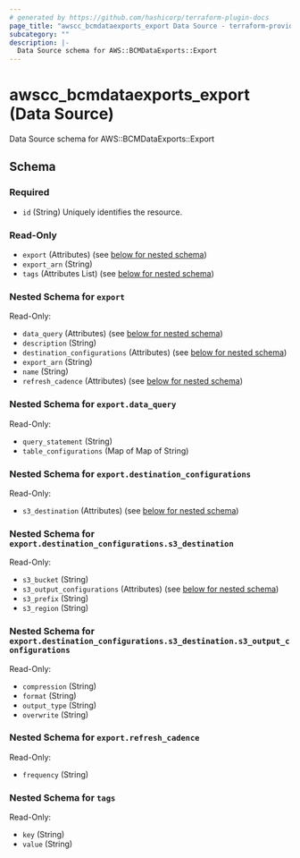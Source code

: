 ```yaml
---
# generated by https://github.com/hashicorp/terraform-plugin-docs
page_title: "awscc_bcmdataexports_export Data Source - terraform-provider-awscc"
subcategory: ""
description: |-
  Data Source schema for AWS::BCMDataExports::Export
---
```


# awscc_bcmdataexports_export (Data Source)

Data Source schema for AWS::BCMDataExports::Export



<!-- schema generated by tfplugindocs -->
## Schema

### Required

- `id` (String) Uniquely identifies the resource.

### Read-Only

- `export` (Attributes) (see [below for nested schema](#nestedatt--export))
- `export_arn` (String)
- `tags` (Attributes List) (see [below for nested schema](#nestedatt--tags))

<a id="nestedatt--export"></a>
### Nested Schema for `export`

Read-Only:

- `data_query` (Attributes) (see [below for nested schema](#nestedatt--export--data_query))
- `description` (String)
- `destination_configurations` (Attributes) (see [below for nested schema](#nestedatt--export--destination_configurations))
- `export_arn` (String)
- `name` (String)
- `refresh_cadence` (Attributes) (see [below for nested schema](#nestedatt--export--refresh_cadence))

<a id="nestedatt--export--data_query"></a>
### Nested Schema for `export.data_query`

Read-Only:

- `query_statement` (String)
- `table_configurations` (Map of Map of String)


<a id="nestedatt--export--destination_configurations"></a>
### Nested Schema for `export.destination_configurations`

Read-Only:

- `s3_destination` (Attributes) (see [below for nested schema](#nestedatt--export--destination_configurations--s3_destination))

<a id="nestedatt--export--destination_configurations--s3_destination"></a>
### Nested Schema for `export.destination_configurations.s3_destination`

Read-Only:

- `s3_bucket` (String)
- `s3_output_configurations` (Attributes) (see [below for nested schema](#nestedatt--export--destination_configurations--s3_destination--s3_output_configurations))
- `s3_prefix` (String)
- `s3_region` (String)

<a id="nestedatt--export--destination_configurations--s3_destination--s3_output_configurations"></a>
### Nested Schema for `export.destination_configurations.s3_destination.s3_output_configurations`

Read-Only:

- `compression` (String)
- `format` (String)
- `output_type` (String)
- `overwrite` (String)




<a id="nestedatt--export--refresh_cadence"></a>
### Nested Schema for `export.refresh_cadence`

Read-Only:

- `frequency` (String)



<a id="nestedatt--tags"></a>
### Nested Schema for `tags`

Read-Only:

- `key` (String)
- `value` (String)
